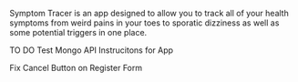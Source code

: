 Symptom Tracer is an app designed to allow you to track all of your health symptoms from weird pains in your toes to sporatic dizziness as well as some potential triggers in one place.


TO DO
Test Mongo API
Instrucitons for App

Fix Cancel Button on Register Form 